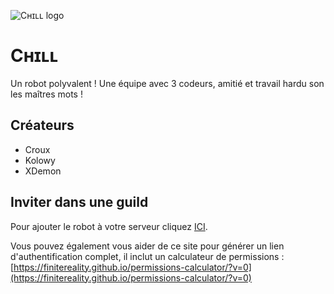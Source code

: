 ![Cʜɪʟʟ logo](https://cdn.discordapp.com/app-icons/752812712165376083/485c9fdaf0aaf940fd0fd9d005692723.png "Cʜɪʟʟ logo")
# Cʜɪʟʟ 
Un robot polyvalent ! Une équipe avec 3 codeurs, amitié et travail hardu son les maîtres mots !

## Créateurs

- Croux
- Kolowy
- XDemon

## Inviter dans une guild

Pour ajouter le robot à votre serveur cliquez [ICI](https://discord.com/api/oauth2/authorize?client_id=752812712165376083&permissions=37080128&redirect_uri=https%3A%2F%2Fdiscord.gg%2FHeGqWhcZJG&scope=bot). 

Vous pouvez également vous aider de ce site pour générer un lien d'authentification complet, il inclut un calculateur de permissions :
[https://finitereality.github.io/permissions-calculator/?v=0](https://finitereality.github.io/permissions-calculator/?v=0)
